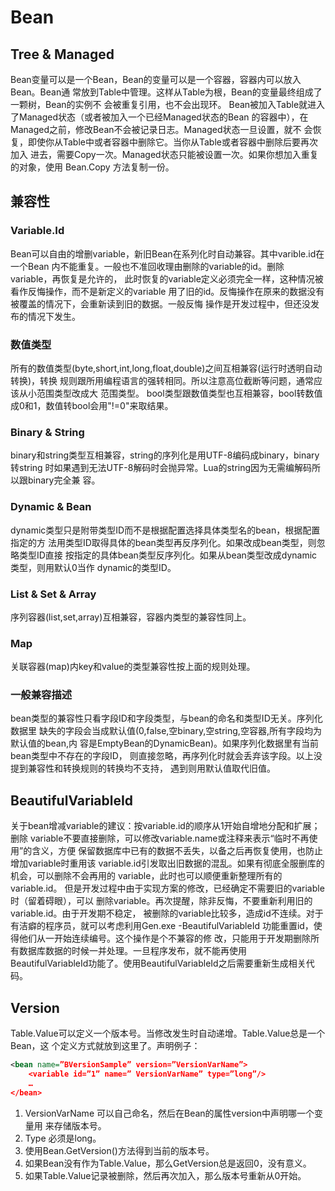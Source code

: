 # Bean

## Tree & Managed
Bean变量可以是一个Bean，Bean的变量可以是一个容器，容器内可以放入Bean。Bean通
常放到Table中管理。这样从Table为根，Bean的变量最终组成了一颗树，Bean的实例不
会被重复引用，也不会出现环。
Bean被加入Table就进入了Managed状态（或者被加入一个已经Managed状态的Bean
的容器中），在Managed之前，修改Bean不会被记录日志。Managed状态一旦设置，就不
会恢复，即使你从Table中或者容器中删除它。当你从Table或者容器中删除后要再次加入
进去，需要Copy一次。Managed状态只能被设置一次。如果你想加入重复的对象，使用
Bean.Copy 方法复制一份。
## 兼容性
### Variable.Id
Bean可以自由的增删variable，新旧Bean在系列化时自动兼容。其中varible.id在一个Bean
内不能重复。一般也不准回收理由删除的variable的id。删除variable，再恢复是允许的，
此时恢复的variable定义必须完全一样，这种情况被看作反悔操作，而不是新定义的variable
用了旧的id。反悔操作在原来的数据没有被覆盖的情况下，会重新读到旧的数据。一般反悔
操作是开发过程中，但还没发布的情况下发生。
### 数值类型
所有的数值类型(byte,short,int,long,float,double)之间互相兼容(运行时透明自动转换)，转换
规则跟所用编程语言的强转相同。所以注意高位截断等问题，通常应该从小范围类型改成大
范围类型。
bool类型跟数值类型也互相兼容，bool转数值成0和1，数值转bool会用"!=0"来取结果。
### Binary &amp; String
binary和string类型互相兼容，string的序列化是用UTF-8编码成binary，binary转string
时如果遇到无法UTF-8解码时会抛异常。Lua的string因为无需编解码所以跟binary完全兼
容。
### Dynamic & Bean
dynamic类型只是附带类型ID而不是根据配置选择具体类型名的bean，根据配置指定的方
法用类型ID取得具体的bean类型再反序列化。如果改成bean类型，则忽略类型ID直接
按指定的具体bean类型反序列化。如果从bean类型改成dynamic类型，则用默认0当作
dynamic的类型ID。
### List &amp; Set &amp; Array
序列容器(list,set,array)互相兼容，容器内类型的兼容性同上。
### Map
关联容器(map)内key和value的类型兼容性按上面的规则处理。
### 一般兼容描述
bean类型的兼容性只看字段ID和字段类型，与bean的命名和类型ID无关。序列化数据里
缺失的字段会当成默认值(0,false,空binary,空string,空容器,所有字段均为默认值的bean,内
容是EmptyBean的DynamicBean)。如果序列化数据里有当前bean类型中不存在的字段ID，
则直接忽略，再序列化时就会丢弃该字段。以上没提到兼容性和转换规则的转换均不支持，
遇到则用默认值取代旧值。
## BeautifulVariableId
关于bean增减variable的建议：按variable.id的顺序从1开始自增地分配和扩展；删除
variable不要直接删除，可以修改variable.name或注释来表示“临时不再使用”的含义，方便
保留数据库中已有的数据不丢失，以备之后再恢复使用，也防止增加variable时重用该
variable.id引发取出旧数据的混乱。如果有彻底全服删库的机会，可以删除不会再用的
variable，此时也可以顺便重新整理所有的variable.id。
但是开发过程中由于实现方案的修改，已经确定不需要旧的variable时（留着碍眼），可以
删除variable。再次提醒，除非反悔，不要重新利用旧的variable.id。由于开发期不稳定，
被删除的variable比较多，造成id不连续。对于有洁癖的程序员，就可以考虑利用Gen.exe
-BeautifulVariableId 功能重置id，使得他们从一开始连续编号。这个操作是个不兼容的修
改，只能用于开发期删除所有数据库数据的时候一并处理。一旦程序发布，就不能再使用
BeautifulVariableId功能了。使用BeautifulVariableId之后需要重新生成相关代码。
## Version
Table.Value可以定义一个版本号。当修改发生时自动递增。Table.Value总是一个Bean，这
个定义方式就放到这里了。声明例子：
```xml
<bean name=”BVersionSample” version=”VersionVarName”>
	<variable id=”1” name=” VersionVarName” type=”long”/>
	…
</bean>
```
1.	VersionVarName 可以自己命名，然后在Bean的属性version中声明哪一个变量用
来存储版本号。
2.	Type 必须是long。
3.	使用Bean.GetVersion()方法得到当前的版本号。
4.	如果Bean没有作为Table.Value，那么GetVersion总是返回0，没有意义。
5.	如果Table.Value记录被删除，然后再次加入，那么版本号重新从0开始。

